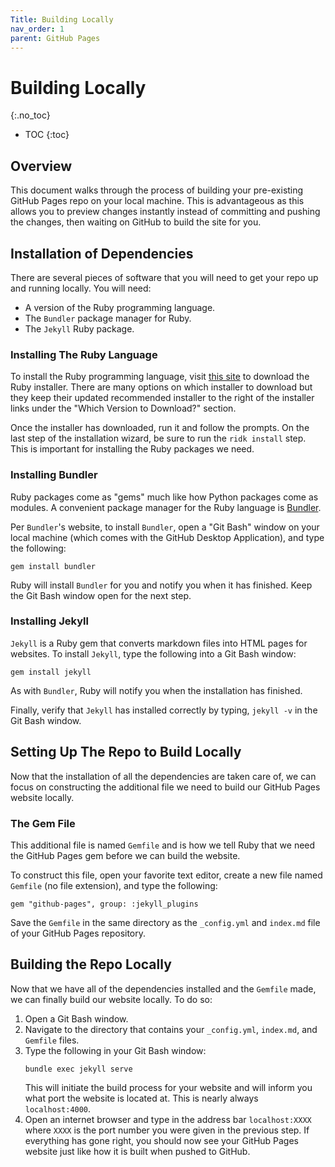```yaml
---
Title: Building Locally
nav_order: 1
parent: GitHub Pages
---
```


# Building Locally
{:.no_toc}

* TOC
{:toc}

## Overview

This document walks through the process of building your pre-existing GitHub Pages repo on your local machine. This is advantageous as this allows you to preview changes instantly instead of committing and pushing the changes, then waiting on GitHub to build the site for you.

## Installation of Dependencies

There are several pieces of software that you will need to get your repo up and running locally. You will need:

  + A version of the Ruby programming language.
  + The `Bundler` package manager for Ruby.
  + The `Jekyll` Ruby package.

### Installing The Ruby Language

To install the Ruby programming language, visit [this site](https://rubyinstaller.org/downloads/) to download the Ruby installer. There are many options on which installer to download but they keep their updated recommended installer to the right of the installer links under the "Which Version to Download?" section.

Once the installer has downloaded, run it and follow the prompts. On the last step of the installation wizard, be sure to run the `ridk install` step. This is important for installing the Ruby packages we need.

### Installing Bundler

Ruby packages come as "gems" much like how Python packages come as modules. A convenient package manager for the Ruby language is [Bundler](https://bundler.io/).

Per `Bundler`'s website, to install `Bundler`, open a "Git Bash" window on your local machine (which comes with the GitHub Desktop Application), and type the following:

```
gem install bundler
```

Ruby will install `Bundler` for you and notify you when it has finished. Keep the Git Bash window open for the next step.

### Installing Jekyll

`Jekyll` is a Ruby gem that converts markdown files into HTML pages for websites. To install `Jekyll`, type the following into a Git Bash window:

```
gem install jekyll
```

As with `Bundler`, Ruby will notify you when the installation has finished.

Finally, verify that `Jekyll` has installed correctly by typing, `jekyll -v` in the Git Bash window.

## Setting Up The Repo to Build Locally

Now that the installation of all the dependencies are taken care of, we can focus on constructing the additional file we need to build our GitHub Pages website locally. 

### The Gem File

This additional file is named `Gemfile` and is how we tell Ruby that we need the GitHub Pages gem before we can build the website.

To construct this file, open your favorite text editor, create a new file named `Gemfile` (no file extension), and type the following:

```
gem "github-pages", group: :jekyll_plugins
```

Save the `Gemfile` in the same directory as the `_config.yml` and `index.md` file of your GitHub Pages repository.

## Building the Repo Locally

Now that we have all of the dependencies installed and the `Gemfile` made, we can finally build our website locally. To do so:

1. Open a Git Bash window.
2. Navigate to the directory that contains your `_config.yml`, `index.md`, and `Gemfile` files.
3. Type the following in your Git Bash window:
    ```
    bundle exec jekyll serve
    ```
    This will initiate the build process for your website and will inform you what port the website is located at. This is nearly always `localhost:4000`.
4. Open an internet browser and type in the address bar `localhost:XXXX` where `XXXX` is the port number you were given in the previous step. If everything has gone right, you should now see your GitHub Pages website just like how it is built when pushed to GitHub.